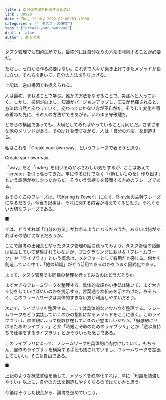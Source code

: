 ```yaml
---
title : 自分の方法を創造するために
link : 30996
date : Thu, 12 May 2022 07:00:53 +0000
categories : ["「タスク」の研究"]
tags : ["create-your-own-way"]
draft : false
author : 倉下忠憲
---
```


タスク管理でも知的生産でも、最終的には自分なりの方法を構築することが必要だ。

ただし、ゼロから作る必要はない。これまで人々が築き上げてきたメソッドが役に立つ。それらを用いて、自分の方法を作り上げる。

上記は、逆の構図でも捉えられる。

人は最初、まねることで学ぶ。誰かの方法をなぞることで、実践へと入っていく。しかし、技術が向上し、知識がバージョンアップし、工夫が発揮されると、方法は自然と変わっていく。変わっていかない方が不自然だ。そうして変化を積み重ねた先に、その人の方法ができあがる。いわゆる守破離だ。

どちらの構図であっても、大局としてみればやっていることは同じだ。さまざまな他のメソッドがあり、その助けを借りながら、人は「自分の方法」を創造する。

私はこれを「Create your own way」というフレーズで表そうと思う。

Create your own way.

「way」だと「make」を用いるのがふさわしい気もするが、ここはあえて「create」を引っ張ってきた。単に作るだけでなく「（新しいものを）作り出す」という語感が欲しかったからだ。そういう気持ちを鼓舞するためのフレーズである。

おそらくこのフレーズは、「Sharing is Power!」に次ぐ、R-styleの主幹フレーズになるだろう。今後の記事は、それに関する内容が増えてくると思う。それくらい大切なフレーズである。

■

では、どうすれば「自分の方法」が作れるようになるだろうか。あるいは何があればその助けになるだろうか。

ここで論考の出発点となったタスク管理の話に戻ってみよう。タスク管理の話題は乱立していて整理されていないが、プログラミングにおける「フレームワーク」や「ライブラリ」という概念は、メタファーとして有用だと感じる。何かを創造していく中で、「他の知識」がどう活用できるのかをうまく図式化できる。

よって、タスク管理でも同様の整理を行ってみるのはどうだろうか。

まず大きなフレームワークを整理する。具体的な細かい手法は除いて、まず大きく何をしていけばいいのかを提示する。言葉通り枠組みを示すわけだ。おそらく、このフレームワークは具体的すぎない方が利用しやすいだろう。

次いで、ライブラリを整理する。ここでは具体的なノウハウを整理する。フレームワークをどう実践していくのかの指針になるメソッドをここに置く。このライブラリは、価値観によって複数存在しているのが望ましいだろう。「徹底的にサボるためのライブラリ」とか「時短こそ命のためのライブラリ」とか「遊ぶ気持ちで仕事をするライブラリ」とかそういった感じである。

このライブラリによって、フレームワークを具体的に肉付けしていく。もちろん、自作のライブラリを構築する手段も残されているし、フレームワークを拡張してもいい。そこは自由である。

■

上記のような概念整理を通して、メソッドを秩序化すれば、単に「知識を勉強しやすい」以上に、自分の方法を創造しやすくなるのではないかと思う。

今後はそうした観点から、論考を進めていこう。